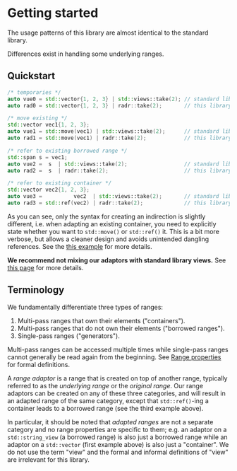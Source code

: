 # Getting started

The usage patterns of this library are almost identical to the standard library.

Differences exist in handling some underlying ranges.

## Quickstart

```cpp
/* temporaries */
auto vue0 = std::vector{1, 2, 3} | std::views::take(2); // standard library
auto rad0 = std::vector{1, 2, 3} | radr::take(2);       // this library

/* move existing */
std::vector vec1{1, 2, 3};
auto vue1 = std::move(vec1) | std::views::take(2);      // standard library
auto rad1 = std::move(vec1) | radr::take(2);            // this library

/* refer to existing borrowed range */
std::span s = vec1;
auto vue2 =  s  | std::views::take(2);                  // standard library
auto rad2 =  s  | radr::take(2);                        // this library

/* refer to existing container */
std::vector vec2{1, 2, 3};
auto vue3 =          vec2  | std::views::take(2);       // standard library
auto rad3 = std::ref(vec2) | radr::take(2);             // this library ← DIFFERENCE
```

As you can see, only the syntax for creating an indirection is slightly different, i.e. when adapting an existing container, you need to explicitly state whether you want to `std::move()` or `std::ref()` it.
This is a bit more verbose, but allows a cleaner design and avoids unintended dangling references. See the [this example](./safety.md) for more details.

**We recommend not mixing our adaptors with standard library views.**
See [this page](./range_properties.md#Caveat) for more details.

## Terminology

We fundamentally differentiate three types of ranges:

1. Multi-pass ranges that own their elements ("containers").
2. Multi-pass ranges that do not own their elements ("borrowed ranges").
3. Single-pass ranges ("generators").

Multi-pass ranges can be accessed multiple times while single-pass ranges cannot generally be read again from the beginning.
See [Range properties](./range_properties.md) for formal definitions.

A *range adaptor* is a range that is created on top of another range, typically referred to as the *underlying range* or
the *original range*.
Our range adaptors can be created on any of these three categories, and will result in an adapted range of the same
category, except that `std::ref()`-ing a container leads to a borrowed range (see the third example above).

In particular, it should be noted that *adapted ranges* are not a separate category and no range properties are specific to them; e.g. an adaptor on a `std::string_view` (a borrowed range) is also just a borrowed range while an adaptor on a `std::vector` (first example above) is also just a "container".
We do not use the term "view" and the formal and informal definitions of "view" are irrelevant for this library.
